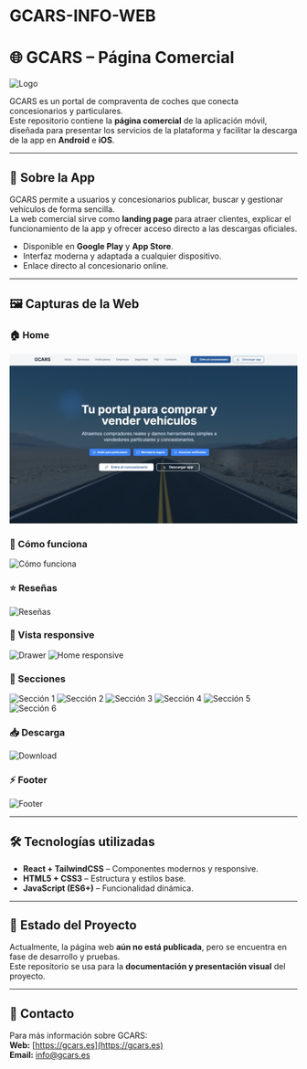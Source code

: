 # GCARS-INFO-WEB
# 🌐 GCARS – Página Comercial

![Logo](logo.jpg)

GCARS es un portal de compraventa de coches que conecta concesionarios y particulares.  
Este repositorio contiene la **página comercial** de la aplicación móvil, diseñada para presentar los servicios de la plataforma y facilitar la descarga de la app en **Android** e **iOS**.

---

## 📲 Sobre la App
GCARS permite a usuarios y concesionarios publicar, buscar y gestionar vehículos de forma sencilla.  
La web comercial sirve como **landing page** para atraer clientes, explicar el funcionamiento de la app y ofrecer acceso directo a las descargas oficiales.

- Disponible en **Google Play** y **App Store**.  
- Interfaz moderna y adaptada a cualquier dispositivo.  
- Enlace directo al concesionario online.

---

## 🖼️ Capturas de la Web

### 🏠 Home
![Home](assets/home.jpg)

### 📖 Cómo funciona
![Cómo funciona](comofunciona.jpg)

### ⭐ Reseñas
![Reseñas](reseñas.jpg)

### 📱 Vista responsive
![Drawer](responsivedrawer.jpg)
![Home responsive](responsivehome.jpg)

### 📂 Secciones
![Sección 1](secction1.jpg)
![Sección 2](secction2.jpg)
![Sección 3](secction3.jpg)
![Sección 4](secction4.jpg)
![Sección 5](secction5.jpg)
![Sección 6](secction6.jpg)

### 📥 Descarga
![Download](download.jpg)

### ⚡ Footer
![Footer](footer.jpg)

---

## 🛠️ Tecnologías utilizadas
- **React + TailwindCSS** – Componentes modernos y responsive.  
- **HTML5 + CSS3** – Estructura y estilos base.  
- **JavaScript (ES6+)** – Funcionalidad dinámica.  

---

## 🚀 Estado del Proyecto
Actualmente, la página web **aún no está publicada**, pero se encuentra en fase de desarrollo y pruebas.  
Este repositorio se usa para la **documentación y presentación visual** del proyecto.

---

## 📧 Contacto
Para más información sobre GCARS:  
**Web:** [https://gcars.es](https://gcars.es)  
**Email:** info@gcars.es
